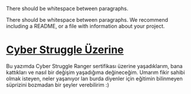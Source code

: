 

There should be whitespace between paragraphs.

There should be whitespace between paragraphs. We recommend including a README, or a file with information about your project.

# [](#header-1)[Cyber Struggle Üzerine](cs_uzerine)
Bu yazımda Cyber Struggle Ranger sertifikası üzerine yaşadıklarım, bana kattıkları ve nasıl bir değişim yaşadığıma değineceğim. Umarım fikir sahibi olmak isteyen, neler yaşanıyor lan burda diyenler için eğitimin bilinmeyen süprizini bozmadan bir şeyler verebilirim :) 
